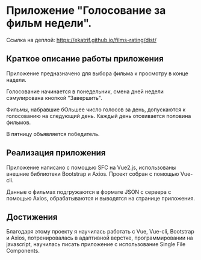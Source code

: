 # Приложение "Голосование за фильм недели".

Ссылка на деплой: https://ekatrif.github.io/films-rating/dist/

## Краткое описание работы приложения

Приложение предназначено для выбора фильма к просмотру в конце надели.

Голосование начинается в понедельник, смена дней недели сэмулирована кнопкой "Завершить".

Фильмы, набравшие бОльшее число голосов за день, допускаются к голосованию на следующий день. Каждый день отсеивается половина фильмов.

В пятницу объявляется победитель.

## Реализация приложения

Приложение написано с помощью SFC на Vue2.js, использованы внешние библиотеки Bootstrap и Axios. Проект собран с помощью Vue-cli.

Данные о фильмах подгружаются в формате JSON с сервера с помощью Axios, обрабатываются и выводятся на странице приложения.

## Достижения

Благодаря этому проекту я научилась работать с Vue, Vue-cli, Bootstrap и Axios, потренировалась в адаптивной верстке, программировании на javascript, научилась писать приложение с использование Single File Components.
